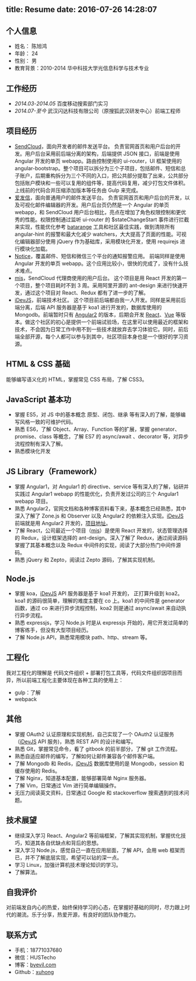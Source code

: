 title: Resume
date: 2016-07-26 14:28:07
---

## 个人信息

- 姓名： 陈旭鸿
- 年龄： 24
- 性别： 男
- 教育背景：2010-2014 华中科技大学光信息科学与技术专业

## 工作经历

- *2014.03*-*2014.05* 百度移动搜索部门实习
- *2014.07-至今* 武汉闪达科技有限公司（原搜狐武汉研发中心）前端工程师

## 项目经历

- [SendCloud](http://sendcloud.sohu.com)，面向开发者的邮件发送平台。
	负责官网首页和用户后台的开发。用户后台采用前后端分离的架构，后端提供 JSON 接口，前端是使用 Angular 开发的单页 webapp。路由控制使用的 ui-router，UI 框架使用的 angular-bootstrap。整个项目可以拆分为三个子项目，包括邮件、短信和总子账户，后期重构拆分为三个不同的入口，把公共部分提取了出来，公共部分包括账户模块和一些可以复用的组件等，提高代码复用，减少打包文件体积。上线前的代码合并压缩添加版本等任务由 Gulp 来完成。
- [爱发信](http://ifaxin.com)，面向普通用户的邮件发送平台。
  负责官网首页和用户后台的开发，以及可视化邮件编辑器的开发。用户后台页仍然是一个 Angular 的单页 webapp，和 SendCloud 用户后台相比，亮点在增加了角色权限控制和更优秀的性能。权限控制通过监听 ui-router 的 $stateChangeStart 事件进行拦截来实现，性能优化参考 [batarange](/2016/05/10/AngularJS-app-performance-optimization-guide/) 工具和社区最佳实践，做到清除所有 angular-hint 的报警和最大化减少 watchers，大大提高了页面的性能。可视化编辑器部分使用 jQuery 作为基础库，采用模块化开发，使用 requirejs 进行模块化加载。
- [Notice](http://notice.sendcloud.net)，覆盖邮件、短信和微信三个平台的通知报警应用。
  前端同样是使用 Angular 开发的单页 webapp。这个应用比较小，很快的完成了，没有什么技术难点。
- [mis](http://mis.sendcloud.net)，SendCloud 代理商使用的用户后台。
  这个项目是用 React 开发的第一个项目，整个项目耗时不到 3 周。采用阿里开源的 ant-design 来进行快速开发，通过这个项目对 React、Redux 都有了进一步的了解。
- [iDevJS](http://idevjs.com)，前端技术社区。
  这个项目前后端都由我一人开发。同样是采用前后端分离，后端 API 服务器是基于 koa1 进行开发的，数据库使用的 Mongodb。前端暂时只有 [Angular2](https://github.com/idevjs/idevjs-angular2) 的版本，后期会开发 [React](https://github.com/idevjs/idevjs-react)、[Vue](https://github.com/idevjs/idevjs-vue) 等版本。做这个社区的初心是提供一个前端试验场，在这里可以使用最近的框架和技术，不会因为日常工作中用不到一些技术就放弃去学习体验它。同时，前后端全部开源，每个人都可以参与到其中，社区项目本身也是一个很好的学习资源。

## HTML & CSS 基础

能够编写语义化的 HTML，掌握常见 CSS 布局，了解 CSS3。

## JavaScript 基本功

- 掌握 ES5，对 JS 中的基本概念 原型、闭包、继承 等有深入的了解，能够编写风格一致的可维护代码。
- 熟悉 ES6，了解 Object、Array、Function 等的扩展，掌握 generator、promise、class 等概念，了解 ES7 的 async/await 、decorator 等，对异步流程控制有深入了解。
- 熟悉模块化开发

## JS Library（Framework）

- 掌握 Angular1，对 Angular1 的 directive、service 等有深入的了解，钻研并实践过 Angular1 webapp 的性能优化，负责开发过公司的三个 Angular1 webapp 项目。
- 熟悉 Angular2，官网文档和各种博客资料看下来，基本概念已经熟悉，其中深入了解了 Zone.js 和 Observer 以及 Angular2 的依赖注入实现。[iDevJS](http://idevjs.com) 前端就是用 Angular2 开发的，[项目地址](http://github.com/idevjs/idevjs-angular2)。
- 了解 React，公司最近一个项目（[mis](http://mis.sendcloud.net)）是使用 React 开发的，状态管理选择的 Redux，设计框架选择的 ant-design。深入了解了 Redux，通过阅读源码掌握了其基本概念以及 Redux 中间件的实现，阅读了大部分热门中间件源码。
- 熟悉 jQuery 和 Zepto，阅读过 Zepto 源码，了解其实现机制。

## Node.js

- 掌握 koa，[iDevJS](http://idevjs.com) API 服务器是基于 koa1 开发的， 正打算升级到 koa2。koa1 的源码很简单，理解的难度主要在 co 上。koa1 的中间件是 generator 函数，通过 co 来进行异步流程控制，koa2 则是通过 async/await 来自动执行异步流程。
- 熟悉 expressjs，学习 Node.js 时是从 expressjs 开始的，用它开发过简单的博客练手，但没有大型项目经历。
- 了解 Node.js API，熟悉常用模块 path、http、stream 等。

## 工程化

我对工程化的理解是 代码文件组织 + 部署打包工具等，代码文件组织因项目而异，所以前端工程化主要体现在各种工具的使用上：
- gulp：了解
- webpack

## 其他

- 掌握 OAuth2 认证原理和实现机制，自己实现了一个 OAuth2 认证服务（[iDevJS](http://idevjs.com) API 服务)，熟悉 REST API 的设计和编写。
- 熟悉 Git，掌握常见命令，看了 gitbook 的前半部分，了解 git 工作流程。
- 熟悉自适应邮件的编写，了解如何让邮件兼容各个邮件客户端。
- 了解 Mongodb 和 Redis，[iDevJS](http://idevjs.com) 数据库使用的是 Mongodb，session 和 缓存使用的 Redis。
- 了解 Nginx，知道基本配置，能够部署简单 Nginx 服务器。
- 了解 Vim，日常通过 Vim 进行简单编辑操作。
- 无压力阅读英文资料，日常通过 Google 和 stackoverflow 搜索遇到的技术问题。

## 技术展望

- 继续深入学习 React、Angular2 等前端框架，了解其实现机制，掌握优化技巧，知道其各自优缺点和背后的思想。
- 深入学习 Node.js，感觉自己一直在应用层面，了解 API，会用 web 框架而已，并不了解底层实现，希望可以钻的深一点。
- 学习 Linux，加强计算机技术理论知识的学习。
- 了解算法。

## 自我评价

对前端发自内心的热爱，始终保持学习的心态，在掌握好基础的同时，尽力跟上时代的潮流。乐于分享，热爱开源，有良好的团队协作能力。

## 联系方式
- 手机：18771037680
- 微信：HUSTecho
- 博客：[byevil.com](https://byevil.com)
- Github：[xuhong](https://github.com/xuhong)
